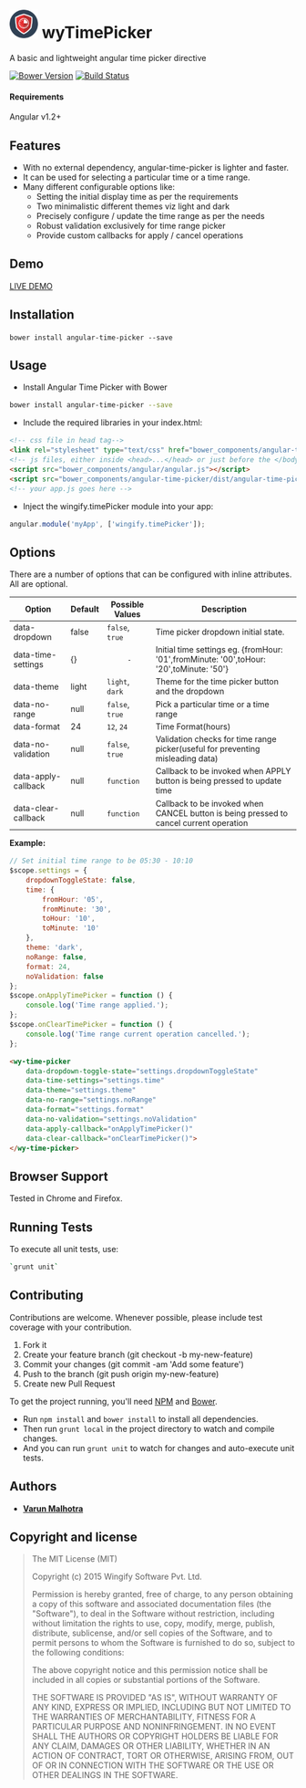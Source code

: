 # <img src="images/time-picker.png" alt="Time Picker" width="50" height="50"/> wyTimePicker

A basic and lightweight angular time picker directive

[![Bower Version](http://img.shields.io/bower/v/angular-time-picker.svg?style=flat)](https://github.com/wingify/angular-time-picker/releases) [![Build Status](http://img.shields.io/travis/wingify/angular-time-picker/master.svg?style=flat)](http://travis-ci.org/wingify/angular-time-picker)
#### Requirements

Angular v1.2+

## Features

* With no external dependency, angular-time-picker is lighter and faster.
* It can be used for selecting a particular time or a time range.
* Many different configurable options like:
	* Setting the initial display time as per the requirements
	* Two minimalistic different themes viz light and dark
	* Precisely configure / update the time range as per the needs
	* Robust validation exclusively for time range picker
	* Provide custom callbacks for apply / cancel operations

## Demo

[LIVE DEMO](http://engineering.wingify.com/angular-time-picker/live-demo.html)

## Installation

`bower install angular-time-picker --save`

## Usage

* Install Angular Time Picker with Bower

>
```bash
bower install angular-time-picker --save
```

* Include the required libraries in your index.html:

>
```html
<!-- css file in head tag-->
<link rel="stylesheet" type="text/css" href="bower_components/angular-time-picker/dist/angular-time-picker.min.css">
<!-- js files, either inside <head>...</head> or just before the </body> -->
<script src="bower_components/angular/angular.js"></script>
<script src="bower_components/angular-time-picker/dist/angular-time-picker.min.js"></script>
<!-- your app.js goes here -->
```

* Inject the wingify.timePicker module into your app:

>
```js
angular.module('myApp', ['wingify.timePicker']);
```

## Options

There are a number of options that can be configured with inline attributes. All are optional.

| Option               | Default    | Possible Values | Description                                                                             |
|----------------------|------------|-----------------|-----------------------------------------------------------------------------------------|
| data-dropdown        | false      | `false`, `true` | Time picker dropdown initial state.                                                     |
| data-time-settings   | {}         | `      -       `| Initial time settings eg. {fromHour: '01',fromMinute: '00',toHour: '20',toMinute: '50'} |
| data-theme           | light      | `light`, `dark` | Theme for the time picker button and the dropdown                                       |
| data-no-range        | null       | `false`, `true` | Pick a particular time or a time range                                                      |
| data-format          | 24         | `12`, `24`      | Time Format(hours)                                                                      |
| data-no-validation   | null       | `false`, `true` | Validation checks for time range picker(useful for preventing misleading data)          |
| data-apply-callback  | null       | `function`      | Callback to be invoked when APPLY button is being pressed to update time                |
| data-clear-callback  | null       | `function`      | Callback to be invoked when CANCEL button is being pressed to cancel current operation  |

**Example:**

```js
// Set initial time range to be 05:30 - 10:10
$scope.settings = {
	dropdownToggleState: false,
	time: {
		fromHour: '05',
		fromMinute: '30',
		toHour: '10',
		toMinute: '10'
	},
	theme: 'dark',
	noRange: false,
	format: 24,
	noValidation: false
};
$scope.onApplyTimePicker = function () {
	console.log('Time range applied.');
};
$scope.onClearTimePicker = function () {
	console.log('Time range current operation cancelled.');
};
```

```html
<wy-time-picker
	data-dropdown-toggle-state="settings.dropdownToggleState"
	data-time-settings="settings.time"
	data-theme="settings.theme"
	data-no-range="settings.noRange"
	data-format="settings.format"
	data-no-validation="settings.noValidation"
	data-apply-callback="onApplyTimePicker()"
	data-clear-callback="onClearTimePicker()">
</wy-time-picker>
```

## Browser Support

Tested in Chrome and Firefox.

## Running Tests

To execute all unit tests, use:

```bash
`grunt unit`
```

## Contributing

Contributions are welcome. Whenever possible, please include test coverage with your contribution.

1. Fork it
2. Create your feature branch (git checkout -b my-new-feature)
3. Commit your changes (git commit -am 'Add some feature')
4. Push to the branch (git push origin my-new-feature)
5. Create new Pull Request

To get the project running, you'll need [NPM](https://www.npmjs.com/) and [Bower](http://bower.io/).

* Run `npm install` and `bower install` to install all dependencies.
* Then run `grunt local` in the project directory to watch and compile changes.
* And you can run `grunt unit` to watch for changes and auto-execute unit tests.

## Authors

* **[Varun Malhotra](https://github.com/softvar)**

## Copyright and license

>The MIT License (MIT)
>
>Copyright (c) 2015 Wingify Software Pvt. Ltd.
>
>Permission is hereby granted, free of charge, to any person obtaining a copy of this software and associated documentation files (the "Software"), to deal in the Software without restriction, including without limitation the rights to use, copy, modify, merge, publish, distribute, sublicense, and/or sell copies of the Software, and to permit persons to whom the Software is furnished to do so, subject to the following conditions:
>
>The above copyright notice and this permission notice shall be included in all copies or substantial portions of the Software.
>
>THE SOFTWARE IS PROVIDED "AS IS", WITHOUT WARRANTY OF ANY KIND, EXPRESS OR IMPLIED, INCLUDING BUT NOT LIMITED TO THE WARRANTIES OF MERCHANTABILITY, FITNESS FOR A PARTICULAR PURPOSE AND NONINFRINGEMENT. IN NO EVENT SHALL THE AUTHORS OR COPYRIGHT HOLDERS BE LIABLE FOR ANY CLAIM, DAMAGES OR OTHER LIABILITY, WHETHER IN AN ACTION OF CONTRACT, TORT OR OTHERWISE, ARISING FROM, OUT OF OR IN CONNECTION WITH THE SOFTWARE OR THE USE OR OTHER DEALINGS IN THE SOFTWARE.
